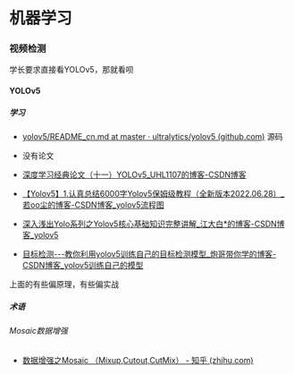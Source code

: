 # 机器学习

### 视频检测

学长要求直接看YOLOv5，那就看呗

#### YOLOv5

##### 学习

- [yolov5/README_cn.md at master · ultralytics/yolov5 (github.com)](https://github.com/ultralytics/yolov5/blob/master/.github/README_cn.md) 源码
- 没有论文

- [深度学习经典论文（十一）YOLOv5_UHL1107的博客-CSDN博客](https://blog.csdn.net/UHL1107/article/details/115963894?ops_request_misc=%7B%22request%5Fid%22%3A%22165827383316780357274123%22%2C%22scm%22%3A%2220140713.130102334..%22%7D&request_id=165827383316780357274123&biz_id=0&utm_medium=distribute.pc_search_result.none-task-blog-2~all~baidu_landing_v2~default-4-115963894-null-null.142^v32^pc_rank_34,185^v2^control&utm_term=YOLO5论文&spm=1018.2226.3001.4187) 
- [【Yolov5】1.认真总结6000字Yolov5保姆级教程（全新版本2022.06.28）_若oo尘的博客-CSDN博客_yolov5流程图](https://blog.csdn.net/m0_53392188/article/details/119334634?ops_request_misc=%7B%22request%5Fid%22%3A%22165822528016782390561255%22%2C%22scm%22%3A%2220140713.130102334..%22%7D&request_id=165822528016782390561255&biz_id=0&utm_medium=distribute.pc_search_result.none-task-blog-2~all~top_positive~default-1-119334634-null-null.142^v32^pc_rank_34,185^v2^control&utm_term=YOLOv5&spm=1018.2226.3001.4187) 
- [深入浅出Yolo系列之Yolov5核心基础知识完整讲解_江大白*的博客-CSDN博客_yolov5](https://blog.csdn.net/nan355655600/article/details/107852353?ops_request_misc=%7B%22request%5Fid%22%3A%22165822528016782390561255%22%2C%22scm%22%3A%2220140713.130102334..%22%7D&request_id=165822528016782390561255&biz_id=0&utm_medium=distribute.pc_search_result.none-task-blog-2~all~top_positive~default-2-107852353-null-null.142^v32^pc_rank_34,185^v2^control&utm_term=YOLOv5&spm=1018.2226.3001.4187) 
- [目标检测---教你利用yolov5训练自己的目标检测模型_炮哥带你学的博客-CSDN博客_yolov5训练自己的模型](https://blog.csdn.net/didiaopao/article/details/119954291?ops_request_misc=%7B%22request%5Fid%22%3A%22165822528016782390561255%22%2C%22scm%22%3A%2220140713.130102334..%22%7D&request_id=165822528016782390561255&biz_id=0&utm_medium=distribute.pc_search_result.none-task-blog-2~all~top_positive~default-3-119954291-null-null.142^v32^pc_rank_34,185^v2^control&utm_term=YOLOv5&spm=1018.2226.3001.4187) 

上面的有些偏原理，有些偏实战

##### 术语

###### Mosaic数据增强

- [数据增强之Mosaic （Mixup,Cutout,CutMix） - 知乎 (zhihu.com)](https://zhuanlan.zhihu.com/p/405639109) 

